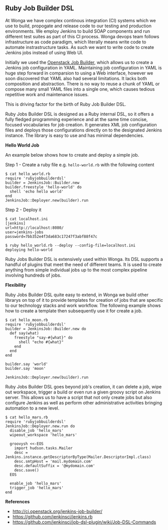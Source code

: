 ## Ruby Job Builder DSL

At Wonga we have complex continous integration (CI) systems which we use to build, propogate and release code to our testing and production environments. We employ Jenkins to build SOAP components and run different test suites as part of this CI process. Wonga devops team follows infrastructure as code paradigm, which literally means write code to automate instrastructure tasks. As such we want to write code to create Jenkins jobs instead of using Web UI. 

Initially we used the [Openstack Job Builder](http://ci.openstack.org/jenkins-job-builder/), which allows us to create a Jenkins job configuration in YAML. Maintaining job configuration in YAML is huge step forward in comparsion to using a Web interface, however we soon discovered that YAML also had several limitations. It lacks both composition and abstraction. There is no way to reuse a chunk of YAML or compose many small YAML files into a single one, which causes tedious repetitive work and maintenance issues.

This is driving factor for the birth of Ruby Job Builder DSL.

Ruby Jobs Builder DSL is designed as a Ruby internal DSL, so it offers a fully fledged programming experience and at the same time concise, focused vocabularies for job creation. It generates XML job configuration files and deploys those configurations directly on to the designated Jenkins instance. The library is easy to use and has minimal dependencies. 

**Hello World Job**

An example below shows how to create and deploy a simple job.

Step 1 - Create a ruby file e.g. `hello-world.rb` with the following content

    $ cat hello_world.rb
    require 'rubyjobbuilderdsl'
    builder = JenkinsJob::Builder.new
    builder.freestyle 'hello-world' do
      shell 'echo hello world'
    end
    JenkinsJob::Deployer.new(builder).run

Step 2 - Deploy it

    $ cat localhost.ini
    [jenkins]
    url=http://localhost:8080/
    user=jenkins-jobs
    password=7bb352e4f3da683c17247f3abf88f47c

    $ ruby hello_world.rb --deploy --config-file=localhost.ini
    deploying hello-world

Ruby Jobs Builder DSL is extensively used within Wonga. Its DSL supports a handful of plugins that meet the need of different teams. It is used to create anything from simple individual jobs up to the most complex pipeline involving hundreds of jobs.

**Flexibility**

Ruby Jobs Builder DSL quite easy to extend, in Wonga we build other librarys on top of it to provide templates for creation of jobs that are specific to our technology stacks and work workflow. The following example shows how to create a template then subsequently use it for create a job.

    $ cat hello_moon.rb
    require 'rubyjobbuilderdsl'
    builder = JenkinsJob::Builder.new do
      def say(what)
        freestyle "say-#{what}" do
          shell "echo #{what}"
        end
      end
    end

    builder.say 'world'
    builder.say 'moon'
    
    JenkinsJob::Deployer.new(builder).run

Ruby Jobs Builder DSL goes beyond job's creation, it can delete a job, wipe out workspace, trigger a build or even run a given groovy script on Jenkins server. This allows us to have a script that not only create jobs but also configure Jenkins as well as perform other administrative activities bringing automation to a new level.

    $ cat hello_mars.rb
    require 'rubyjobbuilderdsl'
    JenkinsJob::Deployer.new.run do
      disable_job 'hello_mars'
      wipeout_workspace 'hello_mars'

      groovysh <<-EOS
        import hudson.tasks.Mailer
        desc = Jenkins.instance.getDescriptorByType(Mailer.DescriptorImpl.class)
        desc.smtpHost = 'mail.mydomain.com'
        desc.defaultSuffix = '@mydomain.com'
        desc.save()
      EOS

      enable_job 'hello_mars'
      trigger_job 'hello_mars'
    end


**References**

* http://ci.openstack.org/jenkins-job-builder/
* https://github.com/jenkinsci/jenkins.rb
* https://github.com/jenkinsci/job-dsl-plugin/wiki/Job-DSL-Commands
